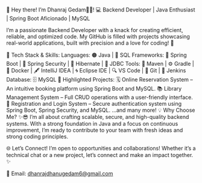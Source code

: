 👋 Hey there! I’m Dhanraj Gedam👨‍💻!
💻 Backend Developer | Java Enthusiast | Spring Boot Aficionado | MySQL

I’m a passionate Backend Developer with a knack for creating efficient, reliable, and optimized code. My GitHub is filled with projects showcasing real-world applications, built with precision and a love for coding! 💼

🚀 Tech Stack & Skills:
Languages: 🟤 Java | 🐘 SQL
Frameworks: 🌱 Spring Boot | 🔐 Spring Security | 🧩 Hibernate | 🔗 JDBC
Tools: 🚀 Maven | ⚙️ Gradle | 🐳 Docker | 🖋️ IntelliJ IDEA | 🌀 Eclipse IDE | 🔍 VS Code | 🌱 Git | 🔧 Jenkins
Database: 🗄️ MySQL
📂 Highlighted Projects:
🗓️ Online Reservation System – An intuitive booking platform using Spring Boot and MySQL.
📚 Library Management System – Full CRUD operations with a user-friendly interface.
🔐 Registration and Login System – Secure authentication system using Spring Boot, Spring Security, and MySQL.
...and many more!
💡 Why Choose Me?
✨😎 I’m all about crafting scalable, secure, and high-quality backend systems. With a strong foundation in Java and a focus on continuous improvement, I’m ready to contribute to your team with fresh ideas and strong coding principles.

🌐 Let’s Connect!
I’m open to opportunities and collaborations! Whether it’s a technical chat or a new project, let’s connect and make an impact together. ✨

📧 Email: dhanrajdhanugedam6@gmail.com
